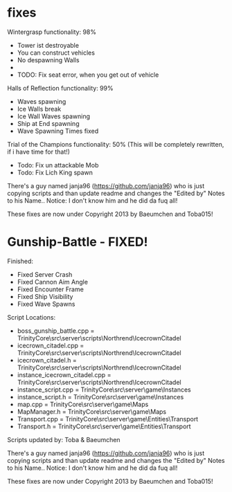 fixes
=====

Wintergrasp functionality: 98% 
  - Tower ist destroyable
  - You can construct vehicles
  - No despawning Walls
  - 
  - TODO: Fix seat error, when you get out of vehicle 


Halls of Reflection functionality: 99%
  - Waves spawning
  - Ice Walls break
  - Ice Wall Waves spawning
  - Ship at End spawning
  - Wave Spawning Times fixed
  

Trial of the Champions functionality: 50%
(This will be completely rewritten, if i have time for that!) 

  - Todo: Fix un attackable Mob
  - Todo: Fix Lich King spawn
  


There's a guy named janja96 (https://github.com/janja96) who is just copying scripts and than update readme and 
changes the "Edited by" Notes to his Name.. Notice: I don't know him and he did da fuq all! 

These fixes are now under Copyright 2013 by Baeumchen and Toba015!


Gunship-Battle - FIXED!
==============

Finished:
  - Fixed Server Crash
  - Fixed Cannon Aim Angle
  - Fixed Encounter Frame
  - Fixed Ship Visibility
  - Fixed Wave Spawns


Script Locations:

  - boss_gunship_battle.cpp = TrinityCore\src\server\scripts\Northrend\IcecrownCitadel
  - icecrown_citadel.cpp = TrinityCore\src\server\scripts\Northrend\IcecrownCitadel
  - icecrown_citadel.h = TrinityCore\src\server\scripts\Northrend\IcecrownCitadel
  - instance_icecrown_citadel.cpp = TrinityCore\src\server\scripts\Northrend\IcecrownCitadel
  - instance_script.cpp = TrinityCore\src\server\game\Instances
  - instance_script.h = TrinityCore\src\server\game\Instances
  - map.cpp = TrinityCore\src\server\game\Maps
  - MapManager.h = TrinityCore\src\server\game\Maps
  - Transport.cpp = TrinityCore\src\server\game\Entities\Transport
  - Transport.h = TrinityCore\src\server\game\Entities\Transport



Scripts updated by:
Toba & Baeumchen

There's a guy named janja96 (https://github.com/janja96) who is just copying scripts and than update readme and 
changes the "Edited by" Notes to his Name.. Notice: I don't know him and he did da fuq all! 

These fixes are now under Copyright 2013 by Baeumchen and Toba015!